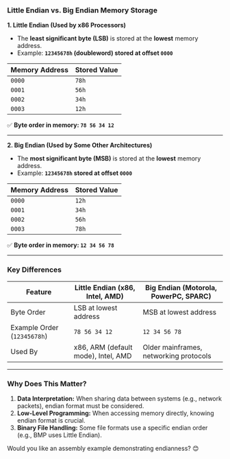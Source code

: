 ### **Little Endian vs. Big Endian Memory Storage**  

**1. Little Endian (Used by x86 Processors)**  
- The **least significant byte (LSB)** is stored at the **lowest** memory address.  
- Example: **`12345678h` (doubleword) stored at offset `0000`**  

| Memory Address | Stored Value |
|---------------|-------------|
| `0000`        | `78h`       |
| `0001`        | `56h`       |
| `0002`        | `34h`       |
| `0003`        | `12h`       |

✅ **Byte order in memory: `78 56 34 12`**  

---

**2. Big Endian (Used by Some Other Architectures)**  
- The **most significant byte (MSB)** is stored at the **lowest** memory address.  
- Example: **`12345678h` stored at offset `0000`**  

| Memory Address | Stored Value |
|---------------|-------------|
| `0000`        | `12h`       |
| `0001`        | `34h`       |
| `0002`        | `56h`       |
| `0003`        | `78h`       |

✅ **Byte order in memory: `12 34 56 78`**  

---

### **Key Differences**  
| **Feature**       | **Little Endian (x86, Intel, AMD)** | **Big Endian (Motorola, PowerPC, SPARC)** |
|------------------|---------------------------------|---------------------------------|
| Byte Order      | LSB at lowest address           | MSB at lowest address          |
| Example Order  (`12345678h`) | `78 56 34 12` | `12 34 56 78` |
| Used By         | x86, ARM (default mode), Intel, AMD | Older mainframes, networking protocols |

---

### **Why Does This Matter?**
1. **Data Interpretation:** When sharing data between systems (e.g., network packets), endian format must be considered.  
2. **Low-Level Programming:** When accessing memory directly, knowing endian format is crucial.  
3. **Binary File Handling:** Some file formats use a specific endian order (e.g., BMP uses Little Endian).  

Would you like an assembly example demonstrating endianness? 😊
